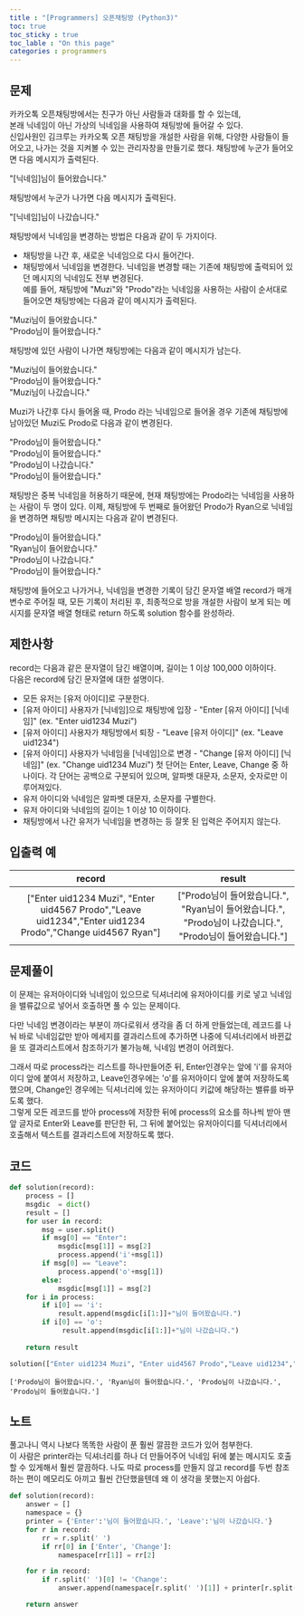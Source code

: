 ```yaml
---
title : "[Programmers] 오픈채팅방 (Python3)"
toc: true
toc_sticky : true
toc_lable : "On this page"
categories : programmers
---
```

## 문제 
카카오톡 오픈채팅방에서는 친구가 아닌 사람들과 대화를 할 수 있는데,     
본래 닉네임이 아닌 가상의 닉네임을 사용하여 채팅방에 들어갈 수 있다.    
신입사원인 김크루는 카카오톡 오픈 채팅방을 개설한 사람을 위해, 다양한 사람들이 들어오고, 나가는 것을 지켜볼 수 있는 관리자창을 만들기로 했다. 채팅방에 누군가 들어오면 다음 메시지가 출력된다.   

"[닉네임]님이 들어왔습니다."   

채팅방에서 누군가 나가면 다음 메시지가 출력된다.

"[닉네임]님이 나갔습니다."

채팅방에서 닉네임을 변경하는 방법은 다음과 같이 두 가지이다.
 * 채팅방을 나간 후, 새로운 닉네임으로 다시 들어간다.
 * 채팅방에서 닉네임을 변경한다.
닉네임을 변경할 때는 기존에 채팅방에 출력되어 있던 메시지의 닉네임도 전부 변경된다.   
예를 들어, 채팅방에 "Muzi"와 "Prodo"라는 닉네임을 사용하는 사람이 순서대로 들어오면 채팅방에는 다음과 같이 메시지가 출력된다.

"Muzi님이 들어왔습니다."    
"Prodo님이 들어왔습니다."

채팅방에 있던 사람이 나가면 채팅방에는 다음과 같이 메시지가 남는다.

"Muzi님이 들어왔습니다."    
"Prodo님이 들어왔습니다."   
"Muzi님이 나갔습니다." 

Muzi가 나간후 다시 들어올 때, Prodo 라는 닉네임으로 들어올 경우 기존에 채팅방에 남아있던 Muzi도 Prodo로 다음과 같이 변경된다.

"Prodo님이 들어왔습니다."    
"Prodo님이 들어왔습니다."    
"Prodo님이 나갔습니다."    
"Prodo님이 들어왔습니다."

채팅방은 중복 닉네임을 허용하기 때문에, 현재 채팅방에는 Prodo라는 닉네임을 사용하는 사람이 두 명이 있다. 이제, 채팅방에 두 번째로 들어왔던 Prodo가 Ryan으로 닉네임을 변경하면 채팅방 메시지는 다음과 같이 변경된다.

"Prodo님이 들어왔습니다."    
"Ryan님이 들어왔습니다."    
"Prodo님이 나갔습니다."     
"Prodo님이 들어왔습니다."

채팅방에 들어오고 나가거나, 닉네임을 변경한 기록이 담긴 문자열 배열 record가 매개변수로 주어질 때, 모든 기록이 처리된 후, 최종적으로 방을 개설한 사람이 보게 되는 메시지를 문자열 배열 형태로 return 하도록 solution 함수를 완성하라.

## 제한사항
record는 다음과 같은 문자열이 담긴 배열이며, 길이는 1 이상 100,000 이하이다.   
다음은 record에 담긴 문자열에 대한 설명이다.     
 * 모든 유저는 [유저 아이디]로 구분한다.    
 * [유저 아이디] 사용자가 [닉네임]으로 채팅방에 입장 - "Enter [유저 아이디] [닉네임]" (ex. "Enter uid1234 Muzi")
 * [유저 아이디] 사용자가 채팅방에서 퇴장 - "Leave [유저 아이디]" (ex. "Leave uid1234")
 * [유저 아이디] 사용자가 닉네임을 [닉네임]으로 변경 - "Change [유저 아이디] [닉네임]" (ex. "Change uid1234 Muzi")
첫 단어는 Enter, Leave, Change 중 하나이다.
각 단어는 공백으로 구분되어 있으며, 알파벳 대문자, 소문자, 숫자로만 이루어져있다.
 * 유저 아이디와 닉네임은 알파벳 대문자, 소문자를 구별한다.
 * 유저 아이디와 닉네임의 길이는 1 이상 10 이하이다.
 * 채팅방에서 나간 유저가 닉네임을 변경하는 등 잘못 된 입력은 주어지지 않는다.
## 입출력 예
|record	|result|
|:---:|:---:|
|["Enter uid1234 Muzi", "Enter uid4567 Prodo","Leave uid1234","Enter uid1234 Prodo","Change uid4567 Ryan"]|	["Prodo님이 들어왔습니다.", "Ryan님이 들어왔습니다.", "Prodo님이 나갔습니다.", "Prodo님이 들어왔습니다."]|

## 문제풀이
이 문제는 유저아이디와 닉네임이 있으므로 딕셔너리에 유저아이디를 키로 넣고 닉네임을 밸류값으로 넣어서 호출하면 풀 수 있는 문제이다.    

다만 닉네임 변경이라는 부분이 까다로워서 생각을 좀 더 하게 만들었는데, 레코드를 나눠 바로 닉네임값만 받아 메세지를 결과리스트에 추가하면 나중에 딕셔너리에서 바뀐값을 또 결과리스트에서 참조하기가 불가능해, 닉네임 변경이 어려웠다. 

그래서 따로 process라는 리스트를 하나만들어준 뒤, Enter인경우는 앞에 'i'를 유저아이디 앞에 붙여서 저장하고, Leave인경우에는 'o'를 유저아이디 앞에 붙여 저장하도록 했으며, Change인 경우에는 딕셔너리에 있는 유저아이디 키값에 해당하는 밸류를 바꾸도록 했다.    
그렇게 모든 레코드를 받아 process에 저장한 뒤에 process의 요소를 하나씩 받아 맨앞 글자로 Enter와 Leave를 판단한 뒤, 그 뒤에 붙어있는 유저아이디를 딕셔너리에서 호출해서 텍스트를 결과리스트에 저장하도록 했다.

## 코드


```python
def solution(record):
    process = []
    msgdic  = dict()
    result = []
    for user in record:
        msg = user.split()
        if msg[0] == "Enter":
            msgdic[msg[1]] = msg[2]
            process.append('i'+msg[1])
        if msg[0] == "Leave":
            process.append('o'+msg[1])
        else:
            msgdic[msg[1]] = msg[2]
    for i in process:
        if i[0] == 'i':
            result.append(msgdic[i[1:]]+"님이 들어왔습니다.")
        if i[0] == 'o':
             result.append(msgdic[i[1:]]+"님이 나갔습니다.")
        
    return result
```


```python
solution(["Enter uid1234 Muzi", "Enter uid4567 Prodo","Leave uid1234","Enter uid1234 Prodo","Change uid4567 Ryan"])
```




    ['Prodo님이 들어왔습니다.', 'Ryan님이 들어왔습니다.', 'Prodo님이 나갔습니다.', 'Prodo님이 들어왔습니다.']



## 노트
풀고나니 역시 나보다 똑똑한 사람이 푼 훨씬 깔끔한 코드가 있어 첨부한다.   
이 사람은 printer라는 딕셔너리를 하나 더 만들어주어 닉네임 뒤에 붙는 메시지도 호출 할 수 있게해서 훨씬 깔끔하다. 나도 따로 process를 만들지 않고 record를 두번 참조하는 편이 메모리도 아끼고 훨씬 간단했을텐데 왜 이 생각을 못했는지 아쉽다.


```python
def solution(record):
    answer = []
    namespace = {}
    printer = {'Enter':'님이 들어왔습니다.', 'Leave':'님이 나갔습니다.'}
    for r in record:
        rr = r.split(' ')
        if rr[0] in ['Enter', 'Change']:
            namespace[rr[1]] = rr[2]

    for r in record:
        if r.split(' ')[0] != 'Change':
            answer.append(namespace[r.split(' ')[1]] + printer[r.split(' ')[0]])

    return answer
```
